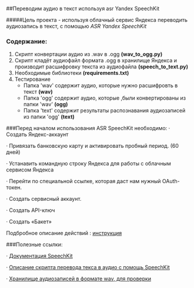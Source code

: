 ##Переводим аудио в текст используя asr Yandex SpeechKit

#####Цель проекта - используя облачный сервис Яндекса переводить аудиозапись в текст, с помощью *ASR Yandex SpeechKit*

### Содержание:
1. Скрипт конвертации аудио из .wav в .ogg **(wav_to_ogg.py)**
2. Скрипт кладёт аудиофайл формата .ogg в хранилище Яндекса и  производит расшифровку текста из аудиофайла **(speech_to_text.py)**
3. Необходимые библиотеки **(requirements.txt)**
4. Тестирование 
    * Папка 'wav' содержит аудио, которые нужно расшифровть в текст **(wav)** 
    * Папка 'ogg' содержит аудио, которые ,были конвертированы из папки 'wav' **(ogg)**
    * Папка 'text' содержит результаты распознавания аудиозаписей из папки 'ogg' **(text)**

###Перед началом использования ASR SpeechKit необходимо:
· Создать Яндекс-аккаунт

· Привязать банковскую карту и активировать пробный период. (60 дней)

· Устанавить командную строку Яндекса для работы с облачным сервисом Яндекса 

· Перейти по специальной ссылке, которая даст нам нужный OAuth-токен.

· Создать сервисный аккаунт.

· Создать API-ключ

· Создать «Бакет»

Подбробное описание действий : [инструкция](https://thecode.media/stt-cloud/)

###Полезные ссылки: 

· [Документация SpeechKit](https://cloud.yandex.ru/docs/speechkit/stt/)

· [Описание скрипта перевода текса в аудио с помощь SpeechKit](https://thecode.media/stt-python/)

· [Хранилище аудиозаписей в формате wav, для проверки](https://zvukogram.com/category/razgovoryi-lyudey/)
